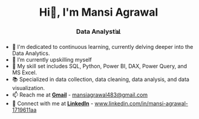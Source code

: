 <h1 align="center">Hi👋, I'm Mansi Agrawal </h1>
<h3 align="center">Data Analyst📊 </h3>

- 🔭 I'm dedicated to continuous learning, currently delving deeper into the Data Analytics.
- 🌱 I’m currently upskilling myself
- 🧰 My skill set includes SQL, Python, Power BI, DAX, Power Query, and MS Excel.
- 📚 Specialized in data collection, data cleaning, data analysis, and data visualization.
- 📫 Reach me at **[Gmail](mailto:mansiagrawal483@gmail.com)** - mansiagrawal483@gmail.com
- 🔗 Connect with me at **[LinkedIn](https://www.linkedin.com/in/mansi-agrawal-1719611aa)** - www.linkedin.com/in/mansi-agrawal-1719611aa



